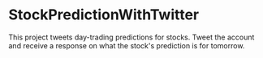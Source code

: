 # StockPredictionWithTwitter
This project tweets day-trading predictions for stocks. Tweet the account and receive a response on what the stock's prediction is for tomorrow.
